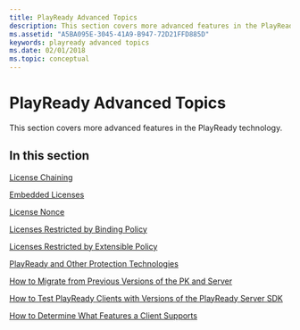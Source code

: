 ```yaml
---
title: PlayReady Advanced Topics
description: This section covers more advanced features in the PlayReady technology.
ms.assetid: "A5BA095E-3045-41A9-B947-72D21FFD885D"
keywords: playready advanced topics
ms.date: 02/01/2018
ms.topic: conceptual
---
```



# PlayReady Advanced Topics

This section covers more advanced features in the PlayReady technology.

## In this section

[License Chaining](license-chaining.md)

[Embedded Licenses](embedded-licenses.md)
 
[License Nonce](license-nonce.md) 

[Licenses Restricted by Binding Policy](licenses-restricted-by-binding-policy.md) 

[Licenses Restricted by Extensible Policy](licenses-restricted-by-extensible-policy.md) 

[PlayReady and Other Protection Technologies](playready-and-other-protection-technologies.md) 

[How to Migrate from Previous Versions of the PK and Server](../Advanced/how-to-migrate.md)

[How to Test PlayReady Clients with Versions of the PlayReady Server SDK](../Advanced/how-to-test-client-server-versions.md)

[How to Determine What Features a Client Supports](../Advanced/how-to-determine-client-features.md)


